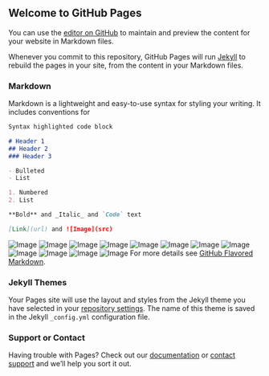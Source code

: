 ## Welcome to GitHub Pages

You can use the [editor on GitHub](https://github.com/zuiQianNian/zuiQianNian.io/edit/master/README.md) to maintain and preview the content for your website in Markdown files.

Whenever you commit to this repository, GitHub Pages will run [Jekyll](https://jekyllrb.com/) to rebuild the pages in your site, from the content in your Markdown files.

### Markdown

Markdown is a lightweight and easy-to-use syntax for styling your writing. It includes conventions for

```markdown
Syntax highlighted code block

# Header 1
## Header 2
### Header 3

- Bulleted
- List

1. Numbered
2. List

**Bold** and _Italic_ and `Code` text

[Link](url) and ![Image](src)
```
![Image](https://github.com/zuiQianNian/zuiQianNian.io/blob/master/%E7%99%BB%E5%BD%95%E9%A1%B5%E9%9D%A2.png)
![Image](https://github.com/zuiQianNian/zuiQianNian.io/blob/master/%E9%A6%96%E9%A1%B5.png)
![Image](https://github.com/zuiQianNian/zuiQianNian.io/blob/master/%E5%88%86%E7%B1%BB%E9%A1%B5%E9%9D%A2.png)
![Image](https://github.com/zuiQianNian/zuiQianNian.io/blob/master/%E8%B4%AD%E7%89%A9%E8%BD%A6%E9%A1%B5%E9%9D%A21.png)
![Image](https://github.com/zuiQianNian/zuiQianNian.io/blob/master/购物车页面2.png)
![Image](https://github.com/zuiQianNian/zuiQianNian.io/blob/master/%E6%88%91%E7%9A%84%E9%A1%B5%E9%9D%A2.png)
![Image](https://github.com/zuiQianNian/zuiQianNian.io/blob/master/购物车页面2.png)
![Image](https://github.com/zuiQianNian/zuiQianNian.io/blob/master/%E5%95%86%E5%93%81%E8%AF%A6%E6%83%85%E9%A1%B5%E9%9D%A2.png)
![Image](https://github.com/zuiQianNian/zuiQianNian.io/blob/master/%E5%9C%B0%E5%9D%80%E9%80%89%E6%8B%A9%E9%A1%B5%E9%9D%A2.png)
![Image](https://github.com/zuiQianNian/zuiQianNian.io/blob/master/%E6%90%9C%E7%B4%A2%E9%A1%B5%E9%9D%A2.png)
![Image](https://github.com/zuiQianNian/zuiQianNian.io/blob/master/%E6%90%9C%E7%B4%A2%E9%A1%B5%E9%9D%A2.png)
![Image](https://github.com/zuiQianNian/zuiQianNian.io/blob/master/%E6%90%9C%E7%B4%A2%E9%A1%B5%E9%9D%A2.png)
For more details see [GitHub Flavored Markdown](https://guides.github.com/features/mastering-markdown/).

### Jekyll Themes

Your Pages site will use the layout and styles from the Jekyll theme you have selected in your [repository settings](https://github.com/zuiQianNian/zuiQianNian.io/settings). The name of this theme is saved in the Jekyll `_config.yml` configuration file.

### Support or Contact

Having trouble with Pages? Check out our [documentation](https://help.github.com/categories/github-pages-basics/) or [contact support](https://github.com/contact) and we’ll help you sort it out.
